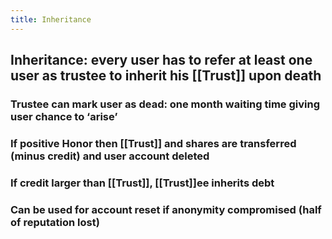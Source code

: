 ```yaml
---
title: Inheritance
---
```


## Inheritance: every user has to refer at least one user as trustee to inherit his [[Trust]] upon death
### Trustee can mark user as dead: one month waiting time giving user chance to ‘arise’

### If positive Honor then [[Trust]] and shares are transferred (minus credit) and user account deleted

### If credit larger than [[Trust]], [[Trust]]ee inherits debt

### Can be used for account reset if anonymity compromised (half of reputation lost)
